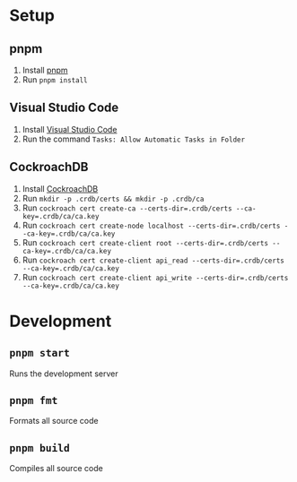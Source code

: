 # Setup

## pnpm

1. Install [pnpm](https://pnpm.js.org/en/installation)
1. Run `pnpm install`

## Visual Studio Code

1. Install [Visual Studio Code](https://code.visualstudio.com/docs/setup/setup-overview)
1. Run the command `Tasks: Allow Automatic Tasks in Folder`

## CockroachDB

1. Install [CockroachDB](https://www.cockroachlabs.com/docs/stable/install-cockroachdb.html)
1. Run `mkdir -p .crdb/certs && mkdir -p .crdb/ca`
1. Run `cockroach cert create-ca --certs-dir=.crdb/certs --ca-key=.crdb/ca/ca.key`
1. Run `cockroach cert create-node localhost --certs-dir=.crdb/certs --ca-key=.crdb/ca/ca.key`
1. Run `cockroach cert create-client root --certs-dir=.crdb/certs --ca-key=.crdb/ca/ca.key`
1. Run `cockroach cert create-client api_read --certs-dir=.crdb/certs --ca-key=.crdb/ca/ca.key`
1. Run `cockroach cert create-client api_write --certs-dir=.crdb/certs --ca-key=.crdb/ca/ca.key`

# Development

## `pnpm start`

Runs the development server

## `pnpm fmt`

Formats all source code

## `pnpm build`

Compiles all source code
